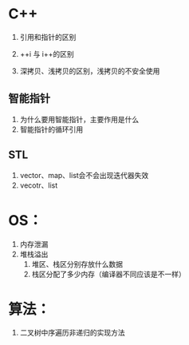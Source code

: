 # C++

1. 引用和指针的区别

2. ++i 与 i++的区别
3. 深拷贝、浅拷贝的区别，浅拷贝的不安全使用

## 智能指针

1. 为什么要用智能指针，主要作用是什么
2. 智能指针的循环引用

## STL

1. vector、map、list会不会出现迭代器失效
2. vecotr、list

# OS：

1. 内存泄漏
2. 堆栈溢出
   1. 堆区、栈区分别存放什么数据
   2. 栈区分配了多少内存（编译器不同应该是不一样）



# 算法：

1. 二叉树中序遍历非递归的实现方法